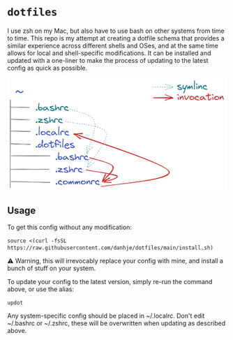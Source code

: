 # `dotfiles`

I use zsh on my Mac, but also have to use bash on other systems from time to time. This repo is my attempt at creating a dotfile schema that provides a similar experience across different shells and OSes, and at the same time allows for local and shell-specific modifications. It can be installed and updated with a one-liner to make the process of updating to the latest config as quick as possible.

![Figure](https://raw.githubusercontent.com/danhje/dotfiles/main/explanation.png)


## Usage

To get this config without any modification:

```shell
source <(curl -fsSL https://raw.githubusercontent.com/danhje/dotfiles/main/install.sh)
```

⚠️ Warning, this will irrevocably replace your config with mine, and install a bunch of stuff on your system.

To update your config to the latest version, simply re-run the command above, or use the alias:

```shell
updot
```

Any system-specific config should be placed in ~/.localrc. Don't edit ~/.bashrc or ~/.zshrc, these will be overwritten when updating as described above.


